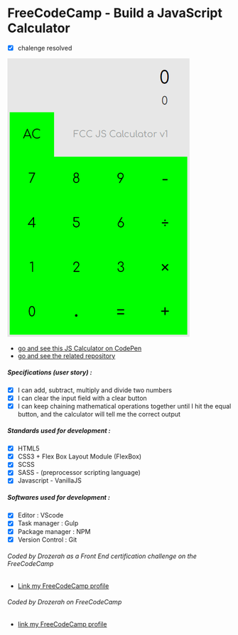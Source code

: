 # FreeCodeCamp - Build a JavaScript Calculator

- [x] chalenge resolved

![JavaScript Calculator](img/JScalculator.png?raw=true)

- [go and see this JS Calculator on CodePen](https://codepen.io/Drozerah/full/KRrqYd/)
- [go and see the related repository](https://github.com/Drozerah/JavaScript_Calculator)

##### Specifications (user story) :

- [x] I can add, subtract, multiply and divide two numbers
- [x] I can clear the input field with a clear button
- [x] I can keep chaining mathematical operations together until I hit the equal button, and the calculator will tell me the correct output

##### Standards used for development :  

- [x] HTML5
- [x] CSS3 + Flex Box Layout Module (FlexBox)
- [x] SCSS 
- [x] SASS - (preprocessor scripting language)
- [x] Javascript - VanillaJS

##### Softwares used for development :  
                            
- [x] Editor : VScode
- [x] Task manager : Gulp
- [x] Package manager : NPM
- [x] Version Control : Git

###### Coded by Drozerah as a Front End certification challenge on the FreeCodeCamp

* [Link my FreeCodeCamp profile](https://www.freecodecamp.org/drozerah)

###### Coded by Drozerah on FreeCodeCamp

* [link my FreeCodeCamp profile](https://www.freecodecamp.org/drozerah)